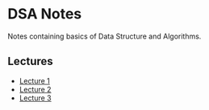 # DSA Notes
Notes containing basics of Data Structure and Algorithms.

## Lectures
- [Lecture 1](lecture_1.md)
- [Lecture 2](lecture_2.md)
- [Lecture 3](lecture_3.md)
